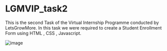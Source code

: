 # LGMVIP_task2
This is the second Task of the Virtual Internship Programme conducted by LetsGrowMore. In this task we were required to create a Student Enrollment Form using HTML , CSS , Javascript.

![image](https://user-images.githubusercontent.com/97308605/192698229-85c24a08-6399-4064-89a2-2afc58ef9310.png)
